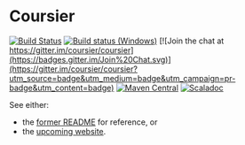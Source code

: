 # Coursier

[![Build Status](https://travis-ci.org/coursier/coursier.svg?branch=master)](https://travis-ci.org/coursier/coursier)
[![Build status (Windows)](https://ci.appveyor.com/api/projects/status/yy3svc6ukqpykw5s?svg=true)](https://ci.appveyor.com/project/alexarchambault/coursier-a7n6k)
[![Join the chat at https://gitter.im/coursier/coursier](https://badges.gitter.im/Join%20Chat.svg)](https://gitter.im/coursier/coursier?utm_source=badge&utm_medium=badge&utm_campaign=pr-badge&utm_content=badge)
[![Maven Central](https://img.shields.io/maven-central/v/io.get-coursier/coursier_2.12.svg)](https://maven-badges.herokuapp.com/maven-central/io.get-coursier/coursier_2.12)
[![Scaladoc](http://javadoc-badge.appspot.com/io.get-coursier/coursier_2.12.svg?label=scaladoc)](http://javadoc-badge.appspot.com/io.get-coursier/coursier_2.12)

See either:
- the [former README](doc/FORMER-README.md) for reference, or
- the [upcoming website](https://coursier.github.io/coursier/1.1.0-SNAPSHOT).
